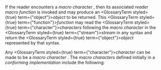  



If the reader encounters a *macro character* , then its associated *reader macro function* is invoked and may produce an <GlossaryTerm styled={true} term={"object"}><i>object</i></GlossaryTerm> to be returned. This <GlossaryTerm styled={true} term={"function"}><i>function</i></GlossaryTerm> may read the <GlossaryTerm styled={true} term={"character"}><i>characters</i></GlossaryTerm> following the *macro character* in the <GlossaryTerm styled={true} term={"stream"}><i>stream</i></GlossaryTerm> in any syntax and return the <GlossaryTerm styled={true} term={"object"}><i>object</i></GlossaryTerm> represented by that syntax. 



Any <GlossaryTerm styled={true} term={"character"}><i>character</i></GlossaryTerm> can be made to be a *macro character* . The *macro characters* defined initially in a *conforming implementation* include the following: 



